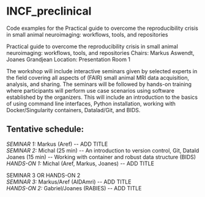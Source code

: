 # INCF_preclinical
Code examples for the Practical guide to overcome the reproducibility crisis in small animal neuroimaging: workflows, tools, and repositories

Practical guide to overcome the reproducibility crisis in small animal neuroimaging: workflows, tools, and repositories
Chairs: Markus Aswendt, Joanes Grandjean
Location: Presentation Room 1

The workshop will include interactive seminars given by selected experts in the field covering all aspects of (FAIR) small animal MRI data acquisition, analysis, and sharing. The seminars will be followed by hands-on training where participants will perform use case scenarios using software established by the organizers. This will include an introduction to the basics of using command line interfaces, Python installation, working with Docker/Singularity containers, Datalad/Git, and BIDS.

## **Tentative schedule:**   
*SEMINAR 1:*  Markus (Aref) -- ADD TITLE   
*SEMINAR 2:*   Michal (25 min) -- An introduction to version control, Git, Datald    
            Joanes (15 min) -- Working with container and robust data structure (BIDS)   
*HANDS-ON 1:* Michal (Aref, Markus, Joanes) -- ADD TITLE   


SEMINAR 3 OR HANDS-ON 2   
*SEMINAR 3:* Markus/Aref (AIDAmri) -- ADD TITLE   
*HANDS-ON 2:* Gabriel/Joanes (RABIES) -- ADD TITLE   
